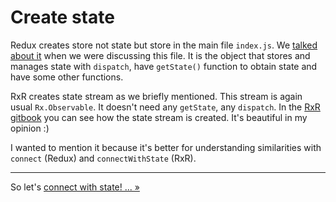 # Create state

Redux creates store not state but store in the main file `index.js`. We [talked about it](./appIndex.md) when we were discussing this file. It is the object that stores and manages state with `dispatch`, have `getState()` function to obtain state and have some other functions.

RxR creates state stream as we briefly mentioned. This stream is again usual `Rx.Observable`. It doesn't need any `getState`, any `dispatch`. In the [RxR gitbook](https://dacz.github.io/rxr/docs/basics/StoreState.html) you can see how the state stream is created. It's beautiful in my opinion :)

I wanted to mention it because it's better for understanding similarities with `connect` (Redux) and `connectWithState` (RxR).

---

So let's [connect with state! ... &raquo;](./connectWith.md)
